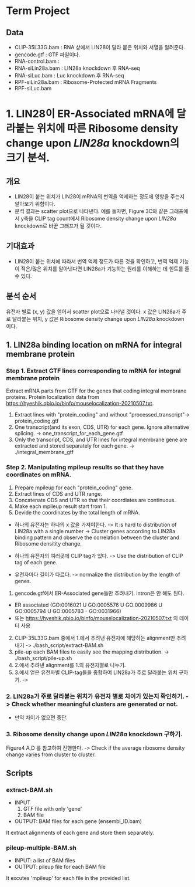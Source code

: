# Term Project

## Data
- CLIP-35L33G.bam : RNA 상에서 LIN28이 달라 붙은 위치와 서열을 알려준다.
- gencode.gtf : GTF 파일이다.
- RNA-control.bam : 
- RNA-siLin28a.bam : LIN28a knockdown 후 RNA-seq
- RNA-siLuc.bam : Luc knockdown 후 RNA-seq
- RPF-siLin28a.bam : Ribosome-Protected mRNA Fragments
- RPF-siLuc.bam


# 1. LIN28이 ER-Associated mRNA에 달라붙는 위치에 따른 Ribosome density change upon *LIN28a* knockdown의 크기 분석.
## 개요
- LIN28이 붙는 위치가 LIN28이 mRNA의 번역을 억제하는 정도에 영항을 주는지 알아보기 위함이다. 
- 분석 결과는 scatter plot으로 나타낸다. 예를 들자면, Figure 3C와 같은 그래프에서 y축을 CLIP tag count에서 Ribosome density change upon *LIN28a* knockdown로 바꾼 그래프가 될 것이다.

## 기대효과
- LIN28이 붙는 위치에 따라서 번역 억제 정도가 다른 것을 확인하고, 번역 억제 기능이 적은/많은 위치를 알아낸다면 LIN28a가 기능하는 원리를 이해하는 데 힌트를 줄 수 있다.

## 분석 순서
유전자 별로 (x, y) 값을 얻어서 scatter plot으로 나타낼 것이다. x 값은 LIN28a가 주로 달라붙는 위치, y 값은 Ribosome density change upon *LIN28a* knockdown 이다.

## 1. LIN28a binding location on mRNA for integral membrane protein
### Step 1. Extract GTF lines corresponding to mRNA for integral membrane protein
Extract mRNA parts from GTF for the genes that coding integral membrane proteins.
Protein localization data from https://hyeshik.qbio.io/binfo/mouselocalization-20210507.txt.
1. Extract lines with "protein_coding" and without "processed_transcript"-> protein_coding.gtf
2. One transcript(and its exon, CDS, UTR) for each gene. Ignore alternative splicing. -> one_transcript_for_each_gene.gtf
3. Only the transcript, CDS, and UTR lines for integral membrane gene are extracted and stored separately for each gene. -> ./integral_membrane_gtf

### Step 2. Manipulating mpileup results so that they have coordinates on mRNA.
1. Prepare mpileup for each "protein_coding" gene. 
2. Extract lines of CDS and UTR range.
3. Concatenate CDS and UTR so that their coordiates are continuous.
4. Make each mpileup result start from 1.
5. Devide the coordinates by the total length of mRNA. 


- 하나의 유전자는 하나의 x 값을 가져야한다. -> It is hard to distribution of LIN28a with a single number -> Cluster genes according to LIN28a binding pattern and observe the correlation between the cluster and Ribosome densitity change.

- 하나의 유전자의 여러곳에 CLIP tag가 있다. -> Use the distribution of CLIP tag of each gene.


- 유전자마다 길이가 다르다. -> normalize the distribution by the length of genes.


1. gencode.gtf에서 ER-Associated gene들만 추려내기. intron은 안 해도 된다.
  - ER associated (GO:0016021 U GO:0005576 U GO:0009986 U GO:0005794 U GO:0005783 - GO:0031966)
  - 또는 https://hyeshik.qbio.io/binfo/mouselocalization-20210507.txt 의 데이터 사용
2. CLIP-35L33G.bam 중에서 1.에서 추려낸 유전자에 해당하는 alignment만 추려내기 -> ./bash_script/extract-BAM.sh
3. pile-up each BAM files to easily see the mapping distribution. -> ./bash_script/pile-up.sh
4. 2.에서 추려낸 alignment를 1.의 유전자별로 나누기.
5. 3.에서 얻은 유전자별 CLIP-tag들을 종합하여 LIN28a가 주로 달라붙는 위치 구하기. -> 



### 2. LIN28a가 주로 달라붙는 위치가 유전자 별로 차이가 있는지 확인하기. -> Check whether meaningful clusters are generated or not.
- 만약 차이가 없으면 중단. 

### 3. Ribosome density change upon *LIN28a* knockdown 구하기.
Figure4 A,D 를 참고하여 진행한다. -> Check if the average ribosome density change varies from cluster to cluster.

## Scripts
### extract-BAM.sh
- INPUT
  1. GTF file with only 'gene'
  2. BAM file
- OUTPUT: BAM files for each gene (ensembl_ID.bam)

It extract alignments of each gene and store them separately. 

### pileup-multiple-BAM.sh
- INPUT: a list of BAM files
- OUTPUT: pileup file for each BAM file

It excutes 'mpileup' for each file in the provided list.

